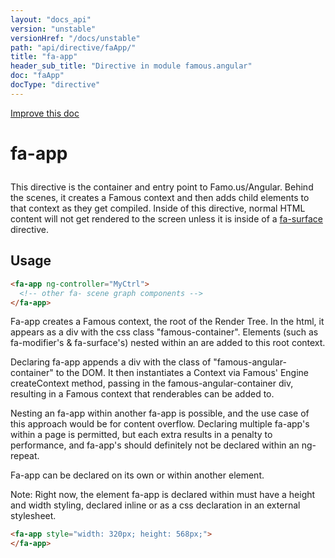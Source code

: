 ```yaml
---
layout: "docs_api"
version: "unstable"
versionHref: "/docs/unstable"
path: "api/directive/faApp/"
title: "fa-app"
header_sub_title: "Directive in module famous.angular"
doc: "faApp"
docType: "directive"
---
```


<div class="improve-docs">
  <a href='https://github.com/Famous/famous-angular/edit/master/src/scripts/directives/fa-app.js#L1'>
    Improve this doc
  </a>
</div>




<h1 class="api-title">

  fa-app



</h1>





This directive is the container and entry point to Famo.us/Angular.  Behind the scenes,
it creates a Famous context and then adds child elements
to that context as they get compiled.  Inside of this directive,
normal HTML content will not get rendered to the screen unless
it is inside of a <a href="api/directive/faSurface">fa-surface</a> directive.








  
<h2 id="usage">Usage</h2>
  
```html
<fa-app ng-controller="MyCtrl">
  <!-- other fa- scene graph components -->
</fa-app>
```

Fa-app creates a Famous context, the root of the Render Tree.  In the html, it appears as a div with the css class "famous-container". 
Elements (such as fa-modifier's & fa-surface's) nested within an <fa-app> are added to this root context. 
  
Declaring fa-app appends a div with the class of "famous-angular-container" to the DOM.  It then instantiates a Context via Famous' Engine createContext method, passing in the famous-angular-container div, resulting in a Famous context that renderables can be added to.

Nesting an fa-app within another fa-app is possible, and the use case of this approach would be for content overflow.
Declaring multiple fa-app's within a page is permitted, but each extra results in a penalty to performance, and fa-app's should definitely not be declared within an ng-repeat.

Fa-app can be declared on its own or within another element.  

Note:  Right now, the element fa-app is declared within must have a height and width styling, declared inline or as a css declaration in an external stylesheet.

```html
<fa-app style="width: 320px; height: 568px;">
</fa-app>
```
  
  

  





